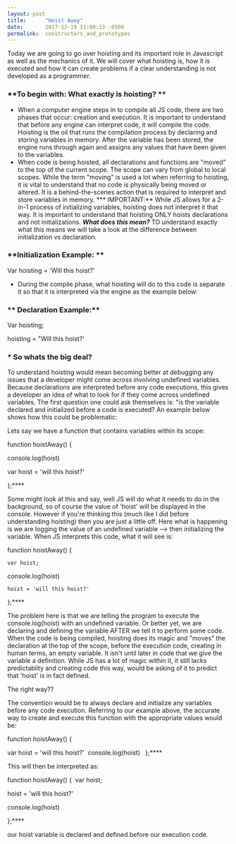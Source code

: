 ```yaml
---
layout: post
title:      "Hoist Away"
date:       2017-12-19 11:00:13 -0500
permalink:  constructors_and_prototypes
---
```



Today we are going to go over hoisting and its important role in Javascript as well as the mechanics of it. We will cover what hoisting is, how it is executed and how it can create problems if a clear understanding is not developed as a programmer.

### **To begin with: What exactly is hoisting? **

*  When a computer engine steps in to compile all JS code, there are two phases that occur: creation and execution.  It is important to understand that before any engine can interpret code, it will compile the code. Hoisting is the oil that runs the compilation process by declaring and storing variables in memory. After the variable has been stored, the engine runs through again and assigns any values that have been given to the variables.
*  When code is being hoisted, all declarations and functions are "moved" to the top of the current scope. The scope can vary from global to local scopes. While the term "moving" is used a lot when referring to hoisting, it is vital to understand that no code is physically being moved or altered. It is a behind-the-scenes action that is required to interpret and store  variables in memory. 
*** IMPORTANT:**  While JS allows for a 2-in-1 process of initializing variables, hoisting does not interpret it that way.  It is important to understand that hoisting ONLY hoists declarations and not initializations. ***What does this mean?*** TO understand exactly what this means we will take a look at the difference between initialization vs declaration. 

### **Initialization Example: **
 
 Var hoisting = 'Will this hoist?' 
 
*  During the compile phase, what hoisting will do to this code is separate it so that it is interpreted via the engine as the example below:
 
### ** Declaration Example:**
 
 Var hoisting;
 
 hoisting = "Will this hoist?' 
 
 
### *  **So whats the big deal?**

To understand hoisting would mean becoming better at debugging any issues that a developer might come across involving undefined variables. Because declarations are interpreted before any code executions, this gives a developer an idea of what to look for if they come across undefined variables. The first question one could ask themselves is: "is the variable declared and initialized before a code is executed? An example below shows how this could be problematic:

Lets say we have a function that contains variables within its scope:

function hoistAway() {

   console.log(hoist)

   var hoist = 'will this hoist?'

};****

Some might look at this and say, well  JS will do what it needs to do in the background, so of course the value of 'hoist' will be displayed in the console. However if you're thinking this (much like I did before understanding hoisting) then you are just a little off. Here what is happening is we are logging the value of an undefined variable --> then initializing the variable. When JS interprets this code, what it will see is:

function hoistAway() {

    var hoist;

   console.log(hoist)

    hoist = 'will this hoist?'

};****


The problem here is that we are telling the program to execute the console.log(hoist) with an undefined variable. Or better yet, we are declaring and defining the variable AFTER we tell it to perform some code. When the code is being compiled, hoisting does its magic and "moves" the declaration at the top of the scope, before the execution code, creating in human terms, an empty variable. It isn't until later in code that we give the variable a definition. While JS has a lot of magic within it, it still lacks predictablity and creating code this way, would be asking of it to predict that 'hoist' is in fact defined. 

The right way??

The convention would be to always declare and initialize any variables before any code execution. Referring to our example above, the accurate way to create and execute this function with the appropriate values would be:

function hoistAway() {

 var hoist = 'will this hoist?'
​
   console.log(hoist)
​
​
};****


This will then be interpreted as:

function hoistAway() {
​
 var hoist;
 
 hoist =  'will this hoist?'

 console.log(hoist)

};****

our hoist variable is declared and defined before our execution code. 
​
 
